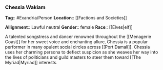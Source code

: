 ### Chessia Wakiam
**Tag**:: #Exandria/Person
**Location**:: [[Factions and Societies]]

**Allignment**:: Lawful neutral
**Gender**:: female
**Race**:: [[Elves|elf]]

A talented songstress and dancer renowned throughout the [[Menagerie Coast]] for her sweet voice and enchanting allure, Chessia is a popular performer in many opulent social circles across [[Port Damali]]. Chessia uses her charming persona to deflect suspicion as she weaves her way into the lives of politicians and guild masters to steer them toward [[The Myriad|Myriad]] interests.